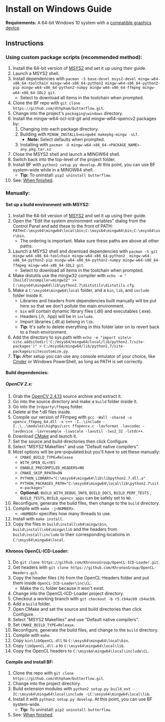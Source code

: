 # Install on Windows Guide
**Requirements:** A 64-bit Windows 10 system with a [compatible graphics device](Setting-Up-OpenCL.md#device-compatibility).

## Instructions
### Using custom package scripts (recommended method):
1. Install the 64-bit version of [MSYS2](https://msys2.github.io/) and set it up using their guide.
2. Launch a MSYS2 shell.
3. Install dependencies with `pacman -S base-devel msys2-devel mingw-w64-x86_64-toolchain mingw-w64-x86_64-python2 mingw-w64-x86_64-python2-pip mingw-w64-x86_64-python2-numpy mingw-w64-x86_64-ffmpeg mingw-w64-x86_64-SDL2 git`.
    * Select to download all items in the toolchain when prompted.
4. Clone the BF repo with `git clone https://github.com/dthpham/butterflow.git`.
5. Change into the project's `packaging\windows` directory.
6. Install the mingw-w64-ocl-icd-git and mingw-w64-opencv2 packages by:
    1. Changing into each package directory.
    2. Building with `MINGW_INSTALLS=mingw64 makepkg-mingw -sLf`.
        * **Note:** Select defaults when prompted.
    3. Installing with `pacman -U mingw-w64-x86_64-<PACKAGE_NAME>-any.pkg.tar.xz`
7. Close the MSYS2 shell and launch a MINGW64 shell.
8. Switch back into the top-level of the project folder.
9. Install BF with `python2 setup.py develop`. At this point, you can use BF system-wide while in a MINGW64 shell.
    * **Tip:** To uninstall: `pip2 uninstall butterflow`.
10. See: [When finished](Install-From-Source-Guide.md#when-finished).

### Manually:
#### Set up a build environment with MSYS2:
1. Install the 64-bit version of [MSYS2](https://msys2.github.io/) and set it up using their guide.
2. Open the "Edit the system environment variables" dialog from the Control Panel and add these to the front of PATH: `PATH=C:\msys64\mingw64\local\bin;C:\msys64\mingw64\bin;C:\msys64\usr\bin`.
    * The ordering is important. Make sure these paths are above all other paths.
3. Launch a MSYS2 shell and download dependencies with `pacman -S git mingw-w64-x86_64-toolchain mingw-w64-x86_64-python2  mingw-w64-x86_64-python2-pip mingw-w64-x86_64-python2-numpy mingw-w64-x86_64-ffmpeg mingw-w64-x86_64-SDL2 git`.
    * Select to download all items in the toolchain when prompted.
4. Make distutils use the mingw32 compiler with `echo -e "[build]\ncompiler=mingw32" >> C:\msys64\mingw64\lib\python2.7\distutils\distutils.cfg`.
5. Make a `C:\msys64\mingw64\local` folder, and a `bin`, `lib`, and `include` folder inside it.
    * Libraries and headers from dependencies built manually will be put here so that we don't pollute the main environment.
    * `bin` will contain dynamic library files (.dll) and executables (.exe).
    * Headers (.h, .hpp) will be in `include`.
    * Import libraries (.dll.a) belong in `lib`.
    * **Tip**: It's safe to delete everything in this folder later on to revert back to a fresh environment.
6. Add the directory to sys.path with `echo -e "import site\n
site.addsitedir('C:/msys64/mingw64/local/lib/python2.7/site-packages')" > C:/msys64/mingw64/lib/python2.7/site-packages/sitecustomize.py`.
7. **Tip:** After setup you can use any console emulator of your choice, like [Cmder](http://cmder.net/) or Windows PowerShell, as long as PATH is set correctly.

#### Build dependencies:
##### OpenCV 2.x:
1. Grab the [OpenCV 2.4.13](https://github.com/opencv/opencv/releases/tag/2.4.13) source archive and extract it.
2. Go into the source directory and make a `build` folder inside it.
3. Go into the `3rdparty\ffmpeg` folder.
4. Delete al the \*.dll files inside.
5. Compile our version of FFmpeg with `gcc -Wall -shared -o opencv_ffmpeg_64.dll -x c++ -I..\include -I..\..\modules\highgui\src ffopencv.c -lavformat -lavcodec -lavdevice -lavresample -lswscale -lavutil -lws2_32 -lstdc++`.
6. Download [CMake](https://cmake.org/) and launch it.
7. Set the source and build directories then click Configure.
8. Select "MSYS2 Makefiles" and use "Default native compilers".
9. Most options will be pre-populated but you'll have to set these manually:
    * `CMAKE_BUILD_TYPE=Release`
    * `WITH_OPEN_GL=YES`
    * `ENABLE_PRECOMPILED_HEADERS=NO`
    * `CMAKE_SKIP_RPATH=ON`
    * `PYTHON_LIBRARY="C:\msys64\mingw64\lib\libpython2.7.dll.a"`
    * `PYTHON_PACKAGES_PATH="C:\msys64\mingw64\local\lib\python2.7\site-packages"`
    * **Optional:** `BUILD_WITH_DEBUG_INFO`, `BUILD_DOCS`, `BUILD_PERF_TESTS` , `BUILD_TESTS`, `BUILD_opencv_apps` can be safely set to `NO`.
10. Reconfigure, generate the build files, then change to the `build` directory.
11. Compile with `make -j<NUMBER>`.
    * `<NUMBER>` specifies how many threads to use.
12. Install with `make install`.
13. Copy the files in `build\install\x64\mingw\bin`, `build\install\x64\mingw\lib` and the headers from `build\install\include` to their corresponding locations in `C:\msys64\mingw64\local`.

#### Khronos OpenCL-ICD-Loader:
1. Do `git clone https://github.com/KhronosGroup/OpenCL-ICD-Loader.git`.
2. Get headers with `git clone https://github.com/KhronosGroup/OpenCL-Headers.git`.
3. Copy the header files (.h) from the OpenCL-Headers folder and put them inside `OpenCL-ICD-Loader\inc\CL`.
    * Make the `CL` folder because it won't exist.
4. Change into the OpenCL-ICD-Loader project directory.
5. Checkout a working branch with `git checkout -b r5.cb4acb9 cb4acb9`.
6. Add a `build` folder.
7. Open CMake and set the source and build directories then click Configure.
8. Select "MSYS2 Makefiles" and use "Default native compilers".
9. Set `CMAKE_BUILD_TYPE=Release`.
10. Reconfigure, generate the build files, and change to the `build` directory.
11. Compile with `make`.
12. Copy `bin\libOpenCL.dll` to `C:\msys64\mingw64\local\bin`.
13. Copy `libOpenCL.dll.a` to `C:\msys64\mingw64\local\lib`.
14. Copy the OpenCL headers to `C:\msys64\mingw64\local\include\CL`.

#### Compile and install BF:
1. Clone the repo with `git clone https://github.com/dthpham/butterflow.git`.
2. Change into the project directory.
3. Build extension modules with `python2 setup.py build_ext -IC:\msys64\mingw64\local\include -LC:\msys64\mingw64\local\lib`.
4. Install it with `python2 setup.py develop`. At this point, you can use BF system-wide.
    * **Tip:** To uninstall: `pip2 uninstall butterflow`.
5. See: [When finished](Install-From-Source-Guide.md#when-finished).
